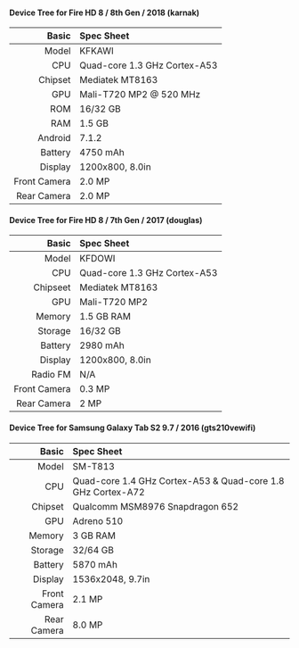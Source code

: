


#### Device Tree for Fire HD 8 / 8th Gen / 2018 (karnak)

Basic   | Spec Sheet
-------:|:----------
Model   | KFKAWI
CPU     | Quad-core 1.3 GHz Cortex-A53
Chipset | Mediatek MT8163
GPU     | Mali-T720 MP2 @ 520 MHz
ROM     | 16/32 GB
RAM     | 1.5 GB
Android | 7.1.2 
Battery | 4750 mAh
Display | 1200x800, 8.0in
Front Camera | 2.0 MP
Rear Camera  | 2.0 MP

#### Device Tree for Fire HD 8 / 7th Gen / 2017 (douglas)

Basic   | Spec Sheet
-------:|:--------------------------------------------------
Model   | KFDOWI
CPU     | Quad-core 1.3 GHz Cortex-A53
Chipseet| Mediatek MT8163
GPU     | Mali-T720 MP2
Memory  | 1.5 GB RAM
Storage | 16/32 GB
Battery | 2980 mAh
Display | 1200x800, 8.0in
Radio FM| N/A
Front Camera  | 0.3 MP
Rear Camera  | 2 MP

#### Device Tree for Samsung Galaxy Tab S2 9.7 / 2016 (gts210vewifi)

Basic   | Spec Sheet
-------:|:-------------------------
Model   | SM-T813
CPU     | Quad-core 1.4 GHz Cortex-A53 & Quad-core 1.8 GHz Cortex-A72
Chipset | Qualcomm MSM8976 Snapdragon 652
GPU     | Adreno 510
Memory  | 3 GB RAM
Storage | 32/64 GB
Battery | 5870 mAh
Display | 1536x2048, 9.7in
Front Camera  | 2.1 MP
Rear Camera  | 8.0 MP


